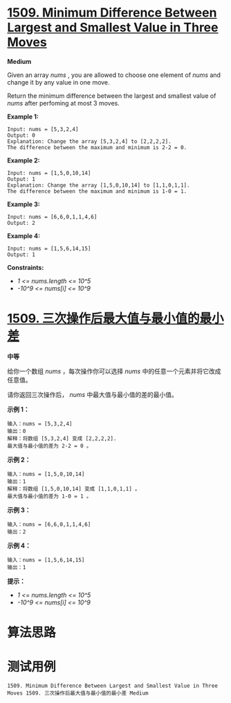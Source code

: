 # [1509. Minimum Difference Between Largest and Smallest Value in Three Moves][enTitle]

**Medium**

Given an array  *nums* , you are allowed to choose one element of  *nums*  and change it by any value in one move.

Return the minimum difference between the largest and smallest value of  *nums*  after perfoming at most 3 moves.



**Example 1:** 

```
Input: nums = [5,3,2,4]
Output: 0
Explanation: Change the array [5,3,2,4] to [2,2,2,2].
The difference between the maximum and minimum is 2-2 = 0.
```

**Example 2:** 

```
Input: nums = [1,5,0,10,14]
Output: 1
Explanation: Change the array [1,5,0,10,14] to [1,1,0,1,1]. 
The difference between the maximum and minimum is 1-0 = 1.

```

**Example 3:** 

```
Input: nums = [6,6,0,1,1,4,6]
Output: 2

```

**Example 4:** 

```
Input: nums = [1,5,6,14,15]
Output: 1

```



**Constraints:** 

-  *1 <= nums.length <= 10^5*  
-  *-10^9 <= nums[i] <= 10^9* 


# [1509. 三次操作后最大值与最小值的最小差][cnTitle]

**中等**

给你一个数组  *nums*  ，每次操作你可以选择  *nums*  中的任意一个元素并将它改成任意值。

请你返回三次操作后，  *nums*  中最大值与最小值的差的最小值。



**示例 1：** 

```
输入：nums = [5,3,2,4]
输出：0
解释：将数组 [5,3,2,4] 变成 [2,2,2,2].
最大值与最小值的差为 2-2 = 0 。
```

**示例 2：** 

```
输入：nums = [1,5,0,10,14]
输出：1
解释：将数组 [1,5,0,10,14] 变成 [1,1,0,1,1] 。
最大值与最小值的差为 1-0 = 1 。

```

**示例 3：** 

```
输入：nums = [6,6,0,1,1,4,6]
输出：2

```

**示例 4：** 

```
输入：nums = [1,5,6,14,15]
输出：1

```



**提示：** 

-  *1 <= nums.length <= 10^5*  
-  *-10^9 <= nums[i] <= 10^9* 




# 算法思路

# 测试用例
```
1509. Minimum Difference Between Largest and Smallest Value in Three Moves 1509. 三次操作后最大值与最小值的最小差 Medium
```

[enTitle]: https://leetcode.com/problems/minimum-difference-between-largest-and-smallest-value-in-three-moves/
[cnTitle]: https://leetcode-cn.com/problems/minimum-difference-between-largest-and-smallest-value-in-three-moves/
